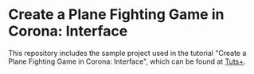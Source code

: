 Create a Plane Fighting Game in Corona: Interface
=================================================
This repository includes the sample project used in the tutorial "Create a Plane Fighting Game in Corona: Interface", which can be found at [Tuts+](https://code.tutsplus.com/tutorials/create-a-plane-fighting-game-in-corona-interface--cms-21223).
